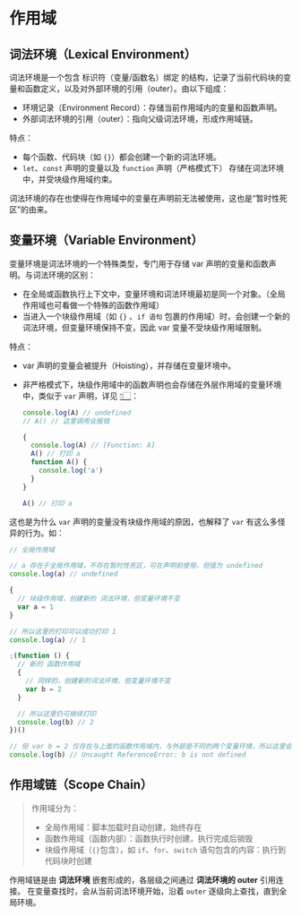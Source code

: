 # 作用域

## 词法环境（Lexical Environment）

词法环境是一个包含 标识符（变量/函数名）绑定 的结构，记录了当前代码块的变量和函数定义，以及对外部环境的引用（outer）。由以下组成：

- 环境记录（Environment Record）：存储当前作用域内的变量和函数声明。
- 外部词法环境的引用（outer）：指向父级词法环境，形成作用域链。

特点：

- 每个函数、代码块（如 `{}`）都会创建一个新的词法环境。
- `let`、`const` 声明的变量以及 `function` 声明（严格模式下） 存储在词法环境中，并受块级作用域约束。

词法环境的存在也使得在作用域中的变量在声明前无法被使用，这也是“暂时性死区”的由来。

## 变量环境（Variable Environment）

变量环境是词法环境的一个特殊类型，专门用于存储 var 声明的变量和函数声明。与词法环境的区别：

- 在全局或函数执行上下文中，变量环境和词法环境最初是同一个对象。（全局作用域也可看做一个特殊的函数作用域）
- 当进入一个块级作用域（如 `{}` 、`if 语句` 包裹的作用域）时，会创建一个新的词法环境，但变量环境保持不变，因此 var 变量不受块级作用域限制。

特点：

- var 声明的变量会被提升（Hoisting），并存储在变量环境中。
- 非严格模式下，块级作用域中的函数声明也会存储在外层作用域的变量环境中，类似于 `var` 声明，详见 [👇🏻](./function.js)：

  ```js
  console.log(A) // undefined
  // A() // 这里调用会报错

  {
    console.log(A) // [Function: A]
    A() // 打印 a
    function A() {
      console.log('a')
    }
  }

  A() // 打印 a
  ```

这也是为什么 `var` 声明的变量没有块级作用域的原因，也解释了 `var` 有这么多怪异的行为。如：

```js
// 全局作用域

// a 存在于全局作用域，不存在暂时性死区，可在声明前使用，但值为 undefined
console.log(a) // undefined

{
  // 块级作用域，创建新的 词法环境，但变量环境不变
  var a = 1
}

// 所以这里的打印可以成功打印 1
console.log(a) // 1

;(function () {
  // 新的 函数作用域
  {
    // 同样的，创建新的词法环境，但变量环境不变
    var b = 2
  }

  // 所以这里仍可继续打印
  console.log(b) // 2
})()

// 但 var b = 2 仅存在与上面的函数作用域内，与外部是不同的两个变量环境，所以这里会报错，因为 b 在全局作用域中不存在
console.log(b) // Uncaught ReferenceError: b is not defined
```

## 作用域链（Scope Chain）

> 作用域分为：
>
> - 全局作用域：脚本加载时自动创建，始终存在
> - 函数作用域（函数内部）：函数执行时创建，执行完成后销毁
> - 块级作用域（`{}`包含），如 `if`、`for`、`switch` 语句包含的内容：执行到代码块时创建

作用域链是由 **词法环境** 嵌套形成的，各层级之间通过 **词法环境的 outer** 引用连接。
在变量查找时，会从当前词法环境开始，沿着 `outer` 逐级向上查找，直到全局环境。
